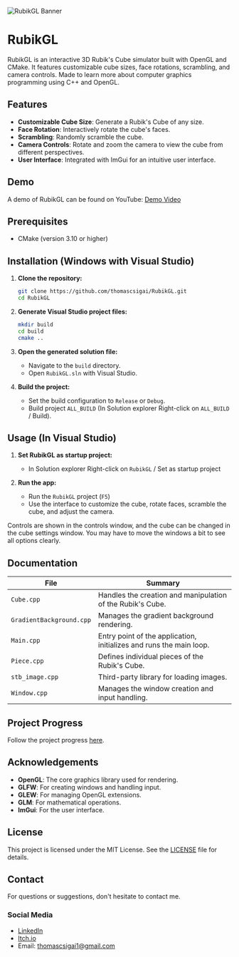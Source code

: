 ![RubikGL Banner](https://drive.google.com/uc?export=view&id=1MANbBuLu-vMfRPue6ifR_T8wZKqHq-yQ)

# RubikGL

RubikGL is an interactive 3D Rubik's Cube simulator built with OpenGL and CMake. It features customizable cube sizes, face rotations, scrambling, and camera controls.
Made to learn more about computer graphics programming using C++ and OpenGL.

## Features

- **Customizable Cube Size**: Generate a Rubik's Cube of any size.
- **Face Rotation**: Interactively rotate the cube's faces.
- **Scrambling**: Randomly scramble the cube.
- **Camera Controls**: Rotate and zoom the camera to view the cube from different perspectives.
- **User Interface**: Integrated with ImGui for an intuitive user interface.

## Demo

A demo of RubikGL can be found on YouTube: [Demo Video](https://www.youtube.com/watch?v=0ZmnrCsjMKA&ab_channel=ThomasCsigai)

## Prerequisites

- CMake (version 3.10 or higher)

## Installation (Windows with Visual Studio)

1. **Clone the repository:**
    ```bash
    git clone https://github.com/thomascsigai/RubikGL.git
    cd RubikGL
    ```

2. **Generate Visual Studio project files:**
    ```bash
    mkdir build
    cd build
    cmake ..
    ```

3. **Open the generated solution file:**
    - Navigate to the `build` directory.
    - Open `RubikGL.sln` with Visual Studio.

4. **Build the project:**
    - Set the build configuration to `Release` or `Debug`.
    - Build project `ALL_BUILD` (In Solution explorer Right-click on `ALL_BUILD` / Build).

## Usage (In Visual Studio)

1. **Set RubikGL as startup project:**
   - In Solution explorer Right-click on `RubikGL` / Set as startup project
  
2. **Run the app:**
   - Run the `RubikGL` project (`F5`)
   - Use the interface to customize the cube, rotate faces, scramble the cube, and adjust the camera.

Controls are shown in the controls window, and the cube can be changed in the cube settings window. You may have to move the windows a bit to see all options clearly.

## Documentation

| File                   | Summary                                                   |
|------------------------|-----------------------------------------------------------|
| `Cube.cpp`             | Handles the creation and manipulation of the Rubik's Cube.|
| `GradientBackground.cpp` | Manages the gradient background rendering.              |
| `Main.cpp`             | Entry point of the application, initializes and runs the main loop. |
| `Piece.cpp`            | Defines individual pieces of the Rubik's Cube.            |
| `stb_image.cpp`        | Third-party library for loading images.                   |
| `Window.cpp`           | Manages the window creation and input handling.           |

## Project Progress

Follow the project progress [here](https://malleable-painter-716.notion.site/RubikGL-a7539a97290f488c991f5ec4f79caf14).

## Acknowledgements

- **OpenGL**: The core graphics library used for rendering.
- **GLFW**: For creating windows and handling input.
- **GLEW**: For managing OpenGL extensions.
- **GLM**: For mathematical operations.
- **ImGui**: For the user interface.

## License

This project is licensed under the MIT License. See the [LICENSE](LICENSE) file for details.

## Contact

For questions or suggestions, don't hesitate to contact me.

### Social Media

- [LinkedIn](https://www.linkedin.com/in/thomas-csigai/)
- [Itch.io](https://thomas-csigai.itch.io/)
- Email: thomascsigai1@gmail.com
